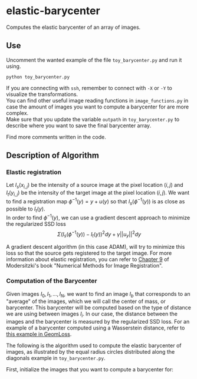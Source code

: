# elastic-barycenter
Computes the elastic barycenter of an array of images.

## Use

Uncomment the wanted example of the file `toy_barycenter.py` and run it using. 
```
python toy_barycenter.py
```
If you are connecting with `ssh`, remember to connect with `-X` or `-Y` to visualize the transformations.  
You can find other useful image reading functions in `image_functions.py` in case the amount of images you want to compute a barycenter for are more complex.  
Make sure that you update the variable `outpath` in `toy_barycenter.py` to describe where you want to save the final barycenter array. 
  
Find more comments written in the code.
  
## Description of Algorithm
  
### Elastic registration

Let $I_s(x_{i,j})$ be the intensity of a source image at the pixel location $(i, j)$ and $I_t(y_{i, j})$ be the intensity of the target image at the pixel location $(i, j)$. We want to find a registration map $\phi^{-1}(y) = y + u(y)$ so that $I_s(\phi^{-1}(y))$ is as close as possible to $I_t(y)$.  
In order to find $\phi^{-1}(y)$, we can use a gradient descent approach to minimize the regularized SSD loss $$\Sigma (I_s(\phi^{-1}(y)) - I_t(y))^2 dy + \gamma ||u_y||^2 dy$$
  
A gradient descent algorithm (in this case ADAM), will try to minimize this loss so that the source gets registered to the target image. For more information about elastic registration, you can refer to [Chapter 9](https://academic.oup.com/book/1500/chapter/140922432) of Modersitzki's book "Numerical Methods for Image Registration".
  
### Computation of the Barycenter
Given images $I_0, I_1, ..., I_N$, we want to find an image $I_b$ that corresponds to an "average" of the images, which we will call the center of mass, or barycenter. This barycenter will be computed based on the type of distance we are using between images $I_i$. In our case, the distance between the images and the barycenter is measured by the regularized SSD loss. For an example of a barycenter computed using a Wasserstein distance, refer to [this example in GeomLoss](https://www.kernel-operations.io/geomloss/_auto_examples/optimal_transport/plot_wasserstein_barycenters_2D.html).
  
The following is the algorithm used to compute the elastic barycenter of images, as illustrated by the equal radius circles distributed along the diagonals example in `toy_barycenter.py`.  
  
First, initialize the images that you want to compute a barycenter for:

